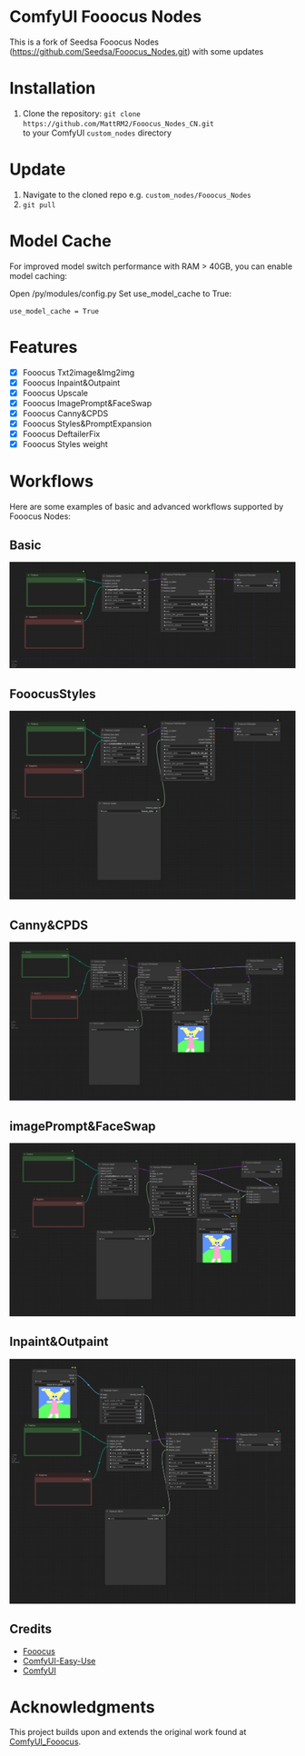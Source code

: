 ﻿# ComfyUI Fooocus Nodes

This is a fork of Seedsa Fooocus Nodes (https://github.com/Seedsa/Fooocus_Nodes.git) with some updates 

# Installation

1. Clone the repository:
   `git clone https://github.com/MattRM2/Fooocus_Nodes_CN.git`  
   to your ComfyUI `custom_nodes` directory

# Update

1. Navigate to the cloned repo e.g. `custom_nodes/Fooocus_Nodes`
2. `git pull`

# Model Cache

For improved model switch performance with RAM > 40GB, you can enable model caching:

Open /py/modules/config.py
Set use_model_cache to True:

```
use_model_cache = True
```

# Features

- [x] Fooocus Txt2image&Img2img
- [x] Fooocus Inpaint&Outpaint
- [x] Fooocus Upscale
- [x] Fooocus ImagePrompt&FaceSwap
- [x] Fooocus Canny&CPDS
- [x] Fooocus Styles&PromptExpansion
- [x] Fooocus DeftailerFix
- [X] Fooocus Styles weight

# Workflows

Here are some examples of basic and advanced workflows supported by Fooocus Nodes:

## Basic

![basic](/workflow/basic.png)

## FooocusStyles

![basic](/workflow/basic+fooocus_styles.png)

## Canny&CPDS

![basic](/workflow/canny&cpds.png)

## imagePrompt&FaceSwap

![basic](/workflow/imagePrompt&faceswap.png)

## Inpaint&Outpaint

![basic](/workflow/inpaint&outpaint.png)

## Credits

- [Fooocus](https://github.com/lllyasviel/Fooocus)
- [ComfyUI-Easy-Use](https://github.com/yolain/ComfyUI-Easy-Use)
- [ComfyUI](https://github.com/comfyanonymous/ComfyUI)

# Acknowledgments

This project builds upon and extends the original work found at [ComfyUI_Fooocus](https://github.com/17Retoucher/ComfyUI_Fooocus).
